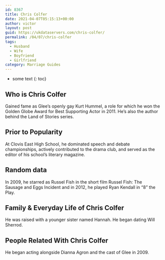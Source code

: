 ```yaml
---
id: 8367
title: Chris Colfer
date: 2021-04-07T05:15:13+00:00
author: victor
layout: post
guid: https://ukdataservers.com/chris-colfer/
permalink: /04/07/chris-colfer
tags:
  - Husband
  - Wife
  - Boyfriend
  - Girlfriend
category: Marriage Guides
---
```


* some text
{: toc}


## Who is Chris Colfer



Gained fame as Glee&#8217;s openly gay Kurt Hummel, a role for which he won the Golden Globe Award for Best Supporting Actor in 2011. He&#8217;s also the author behind the Land of Stories series. 

                
                
                
## Prior to Popularity



At Clovis East High School, he dominated speech and debate championships, actively contributed to the drama club, and served as the editor of his school&#8217;s literary magazine. 

                
                
                
## Random data



In 2009, he starred as Russel Fish in the short film Russel Fish: The Sausage and Eggs Incident and in 2012, he played Ryan Kendall in &#8220;8&#8221; the Play. 

                
                
                
## Family & Everyday Life of Chris Colfer



He was raised with a younger sister named Hannah. He began dating Will Sherrod. 

                
                
                
## People Related With Chris Colfer



He began acting alongside Dianna Agron and the cast of Glee in 2009. 

                
              
            
          
          
          
